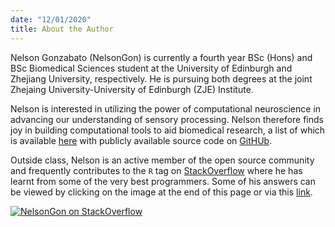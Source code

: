 ```yaml
---
date: "12/01/2020"
title: About the Author
---
```


Nelson Gonzabato (NelsonGon) is currently a fourth year BSc (Hons) and BSc Biomedical Sciences student at the University of Edinburgh and Zhejiang University, respectively. He is pursuing both degrees at the joint Zhejaing University-University of Edinburgh (ZJE) Institute.  

Nelson is interested in utilizing the power of computational neuroscience in advancing our understanding of sensory processing. Nelson therefore finds joy in building computational tools to aid biomedical research, a list of which is available [here](https://nelson-gon.github.io/projects) with publicly available source code on [GitHUb](https://github.com/Nelson-Gon/). 

Outside class, Nelson is an active member of the open source community and frequently contributes to the `R` tag on [StackOverflow](https://stackoverflow.com/users/10323798/nelsongon) where he has learnt from some of the very best programmers. Some of his answers can be viewed by clicking on the image at the end of this page or via this [link](https://stackoverflow.com/users/10323798/nelsongon?tab=answers).


[![NelsonGon on StackOverflow](https://stackoverflow.com/users/flair/10323798.png)](https://stackoverflow.com/users/10323798/nelsongon?tab=profile) 

 









